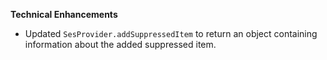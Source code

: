 **Technical Enhancements**

* Updated `SesProvider.addSuppressedItem` to return an object containing information about the added suppressed item.
